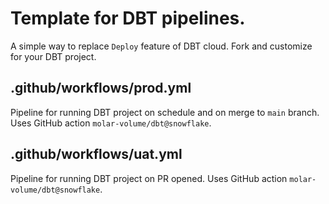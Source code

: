 
# Template for DBT pipelines.
A simple way to replace `Deploy` feature of DBT cloud. Fork and customize for your DBT project.

## .github/workflows/prod.yml
Pipeline for running DBT project on schedule and on merge to `main` branch. Uses GitHub action `molar-volume/dbt@snowflake`. 

## .github/workflows/uat.yml
Pipeline for running DBT project on PR opened. Uses GitHub action `molar-volume/dbt@snowflake`.
